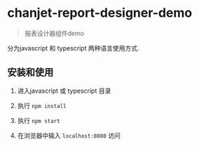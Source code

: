 # chanjet-report-designer-demo
> 报表设计器组件demo

分为javascript 和 typescript 两种语言使用方式.

## 安装和使用

1. 进入javascript 或 typescript 目录

2. 执行 `npm install`

3. 执行 `npm start`

4. 在浏览器中输入 `localhost:8080` 访问
